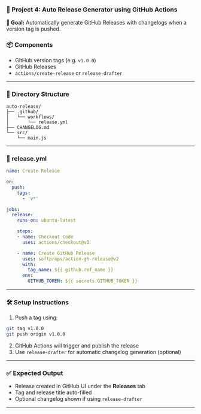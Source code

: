 
### 📁 Project 4: Auto Release Generator using GitHub Actions

**🎯 Goal:** Automatically generate GitHub Releases with changelogs when a version tag is pushed.

### 📦 Components

* GitHub version tags (e.g. `v1.0.0`)
* GitHub Releases
* `actions/create-release` or `release-drafter`

---

### 📂 Directory Structure

```
auto-release/
├── .github/
│   └── workflows/
│       └── release.yml
├── CHANGELOG.md
└── src/
    └── main.js
```

---

### 🧾 release.yml

```yaml
name: Create Release

on:
  push:
    tags:
      - 'v*'

jobs:
  release:
    runs-on: ubuntu-latest

    steps:
    - name: Checkout Code
      uses: actions/checkout@v3

    - name: Create GitHub Release
      uses: softprops/action-gh-release@v2
      with:
        tag_name: ${{ github.ref_name }}
      env:
        GITHUB_TOKEN: ${{ secrets.GITHUB_TOKEN }}
```

---

### 🛠️ Setup Instructions

1. Push a tag using:

```bash
git tag v1.0.0
git push origin v1.0.0
```

2. GitHub Actions will trigger and publish the release
3. Use `release-drafter` for automatic changelog generation (optional)

---

### ✅ Expected Output

* Release created in GitHub UI under the **Releases** tab
* Tag and release title auto-filled
* Optional changelog shown if using `release-drafter`

---
